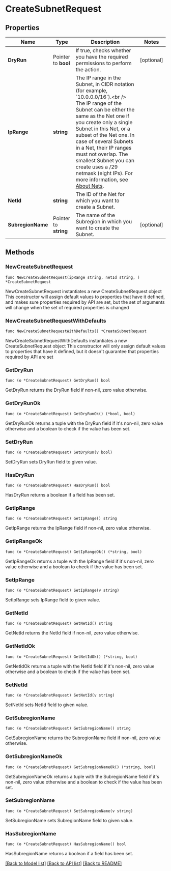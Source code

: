 # CreateSubnetRequest

## Properties

Name | Type | Description | Notes
------------ | ------------- | ------------- | -------------
**DryRun** | Pointer to **bool** | If true, checks whether you have the required permissions to perform the action. | [optional] 
**IpRange** | **string** | The IP range in the Subnet, in CIDR notation (for example, &#x60;10.0.0.0/16&#x60;).&lt;br /&gt; The IP range of the Subnet can be either the same as the Net one if you create only a single Subnet in this Net, or a subset of the Net one. In case of several Subnets in a Net, their IP ranges must not overlap. The smallest Subnet you can create uses a /29 netmask (eight IPs). For more information, see [About Nets](https://docs.outscale.com/en/userguide/About-Nets.html). | 
**NetId** | **string** | The ID of the Net for which you want to create a Subnet. | 
**SubregionName** | Pointer to **string** | The name of the Subregion in which you want to create the Subnet. | [optional] 

## Methods

### NewCreateSubnetRequest

`func NewCreateSubnetRequest(ipRange string, netId string, ) *CreateSubnetRequest`

NewCreateSubnetRequest instantiates a new CreateSubnetRequest object
This constructor will assign default values to properties that have it defined,
and makes sure properties required by API are set, but the set of arguments
will change when the set of required properties is changed

### NewCreateSubnetRequestWithDefaults

`func NewCreateSubnetRequestWithDefaults() *CreateSubnetRequest`

NewCreateSubnetRequestWithDefaults instantiates a new CreateSubnetRequest object
This constructor will only assign default values to properties that have it defined,
but it doesn't guarantee that properties required by API are set

### GetDryRun

`func (o *CreateSubnetRequest) GetDryRun() bool`

GetDryRun returns the DryRun field if non-nil, zero value otherwise.

### GetDryRunOk

`func (o *CreateSubnetRequest) GetDryRunOk() (*bool, bool)`

GetDryRunOk returns a tuple with the DryRun field if it's non-nil, zero value otherwise
and a boolean to check if the value has been set.

### SetDryRun

`func (o *CreateSubnetRequest) SetDryRun(v bool)`

SetDryRun sets DryRun field to given value.

### HasDryRun

`func (o *CreateSubnetRequest) HasDryRun() bool`

HasDryRun returns a boolean if a field has been set.

### GetIpRange

`func (o *CreateSubnetRequest) GetIpRange() string`

GetIpRange returns the IpRange field if non-nil, zero value otherwise.

### GetIpRangeOk

`func (o *CreateSubnetRequest) GetIpRangeOk() (*string, bool)`

GetIpRangeOk returns a tuple with the IpRange field if it's non-nil, zero value otherwise
and a boolean to check if the value has been set.

### SetIpRange

`func (o *CreateSubnetRequest) SetIpRange(v string)`

SetIpRange sets IpRange field to given value.


### GetNetId

`func (o *CreateSubnetRequest) GetNetId() string`

GetNetId returns the NetId field if non-nil, zero value otherwise.

### GetNetIdOk

`func (o *CreateSubnetRequest) GetNetIdOk() (*string, bool)`

GetNetIdOk returns a tuple with the NetId field if it's non-nil, zero value otherwise
and a boolean to check if the value has been set.

### SetNetId

`func (o *CreateSubnetRequest) SetNetId(v string)`

SetNetId sets NetId field to given value.


### GetSubregionName

`func (o *CreateSubnetRequest) GetSubregionName() string`

GetSubregionName returns the SubregionName field if non-nil, zero value otherwise.

### GetSubregionNameOk

`func (o *CreateSubnetRequest) GetSubregionNameOk() (*string, bool)`

GetSubregionNameOk returns a tuple with the SubregionName field if it's non-nil, zero value otherwise
and a boolean to check if the value has been set.

### SetSubregionName

`func (o *CreateSubnetRequest) SetSubregionName(v string)`

SetSubregionName sets SubregionName field to given value.

### HasSubregionName

`func (o *CreateSubnetRequest) HasSubregionName() bool`

HasSubregionName returns a boolean if a field has been set.


[[Back to Model list]](../README.md#documentation-for-models) [[Back to API list]](../README.md#documentation-for-api-endpoints) [[Back to README]](../README.md)


